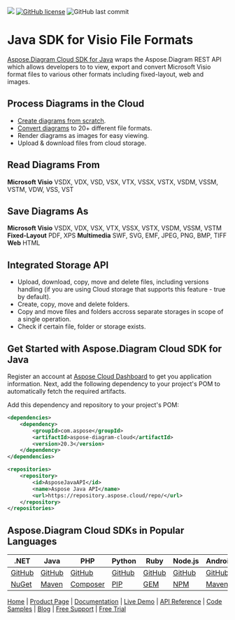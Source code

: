 ![](https://img.shields.io/badge/api-v3.0-lightgrey) [![GitHub license](https://img.shields.io/github/license/aspose-diagram-cloud/aspose-Diagram-cloud-java)](https://github.com/aspose-diagram-cloud/aspose-Diagram-cloud-java/blob/master/LICENSE) ![GitHub last commit](https://img.shields.io/github/last-commit/Aspose-Diagram-Cloud/aspose-diagram-cloud-java)

# Java SDK for Visio File Formats

[Aspose.Diagram Cloud SDK for Java](https://products.aspose.cloud/Diagram/java) wraps the Aspose.Diagram REST API which allows developers to to view, export and convert Microsoft Visio format files to various other formats including fixed-layout, web and images.

## Process Diagrams in the Cloud

- [Create diagrams from scratch](https://docs.aspose.cloud/diagram/create-diagram-file/).
- [Convert diagrams](https://docs.aspose.cloud/diagram/convert-diagram-file-to-another-format/) to 20+ different file formats.
- Render diagrams as images for easy viewing.
- Upload & download files from cloud storage.

## Read Diagrams From

**Microsoft Visio** VSDX, VDX, VSD, VSX, VTX, VSSX, VSTX, VSDM, VSSM, VSTM, VDW, VSS, VST

## Save Diagrams As

**Microsoft Visio** VSDX, VDX, VSX, VTX, VSSX, VSTX, VSDM, VSSM, VSTM
**Fixed-Layout** PDF, XPS
**Multimedia** SWF, SVG, EMF, JPEG, PNG, BMP, TIFF
**Web** HTML

## Integrated Storage API

- Upload, download, copy, move and delete files, including versions handling (if you are using Cloud storage that supports this feature - true by default).
- Create, copy, move and delete folders.
- Copy and move files and folders accross separate storages in scope of a single operation.
- Check if certain file, folder or storage exists.

## Get Started with Aspose.Diagram Cloud SDK for Java

Register an account at [Aspose Cloud Dashboard](https://dashboard.aspose.cloud/applications) to get you application information. Next, add the following dependency to your project's POM to automatically fetch the required artifacts.

Add this dependency and repository to your project's POM:

```xml
<dependencies>
	<dependency>
		<groupId>com.aspose</groupId>
		<artifactId>aspose-diagram-cloud</artifactId>
		<version>20.3</version>
	</dependency>
</dependencies>
```
```xml
<repositories>
	<repository>
		<id>AsposeJavaAPI</id>
		<name>Aspose Java API</name>
		<url>https://repository.aspose.cloud/repo/</url>
	</repository>
</repositories>
```

## Aspose.Diagram Cloud SDKs in Popular Languages

| .NET | Java | PHP | Python | Ruby | Node.js | Android | Perl | Swift |
|---|---|---|---|---|---|---|---|---|
| [GitHub](https://github.com/aspose-diagram-cloud/aspose-diagram-cloud-dotnet) | [GitHub](https://github.com/aspose-diagram-cloud/aspose-diagram-cloud-java) | [GitHub](https://github.com/aspose-diagram-cloud/aspose-diagram-cloud-php) | [GitHub](https://github.com/aspose-diagram-cloud/aspose-diagram-cloud-python) | [GitHub](https://github.com/aspose-diagram-cloud/aspose-diagram-cloud-ruby)  | [GitHub](https://github.com/aspose-diagram-cloud/aspose-diagram-cloud-node) | [GitHub](https://github.com/aspose-diagram-cloud/aspose-diagram-cloud-android) | [GitHub](https://github.com/aspose-diagram-cloud/aspose-diagram-cloud-perl) | [GitHub](https://github.com/aspose-diagram-cloud/aspose-diagram-cloud-swift) |
| [NuGet](https://www.nuget.org/packages/Aspose.Diagram-Cloud/) | [Maven](https://repository.aspose.cloud/webapp/#/artifacts/browse/tree/General/repo/com/aspose/aspose-diagram-cloud) | [Composer](https://packagist.org/packages/aspose/diagram-sdk-php) | [PIP](https://pypi.org/project/asposediagramcloud/) | [GEM](https://rubygems.org/gems/aspose_diagram_cloud)  | [NPM](https://www.npmjs.com/package/asposediagramcloud) | [Maven](https://repository.aspose.cloud/webapp/#/artifacts/browse/tree/General/repo/com/aspose/aspose-diagram-cloud-android) |  [CPAN](https://metacpan.org/release/AsposeDiagramCloud-DiagramApi) | [POD](https://cocoapods.org/pods/AsposeDiagramCloud) |

[Home](https://www.aspose.cloud) | [Product Page](https://products.aspose.cloud/diagram/java) | [Documentation](https://docs.aspose.cloud/diagram/) | [Live Demo](https://products.aspose.app/diagram/family) | [API Reference](https://apireference.aspose.cloud/diagram/) | [Code Samples](https://github.com/aspose-diagram-cloud/aspose-diagram-cloud-java) | [Blog](https://blog.aspose.cloud/category/diagram/) | [Free Support](https://forum.aspose.cloud/c/diagram) | [Free Trial](https://dashboard.aspose.cloud/)

